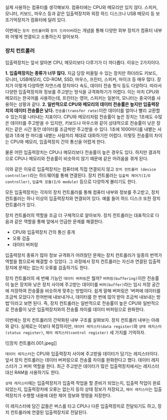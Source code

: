 실제 사용하는 컴퓨터를 생각해보자. 컴퓨터에는 CPU와 메모리만 있지 않다. 스피커, 모니터, 키보드, 마우스 등과 같은 입출력장치와 외장 하드 디스크나 USB 메모리 등 보조기억장치가 컴퓨터에 달려 있다.

이번에는 `장치 컨트롤러`와 `장치 드라이버`라는 개념을 통해 다양한 외부 장치가 컴퓨터 내부와 어떻게 연결되고 소통하는지 알아보자.

### 장치 컨트롤러
입출력장치는 앞서 알아본 CPU, 메모리보다 다루기가 더 까다롭다. 이유는 2가지이다.

**1. 입출력장치는 종류가 너무 많다.**
지금 당장 떠올릴 수 있는 장치만 하더라도 키보드, 모니터, USB메모리, CD-ROM, SSD, 마우스, 프린터, 스피커, 마이크 등 매우 많다. 장치가 이렇게 다양하면 자연스레 장치마다 속도, 데이터 전송 형식 등도 다양하다. 따라서 다양한 입출력장치와 정보를 주고받는 방식을 규격화하기가 어렵다.
이는 마치 CPU와 메모리는 한국어를 사용하는데, 프린터는 영어, 스피커는 일본어, 모니터는 중국어를 사용하는 상황과 같다.
**2. 일반적으로 CPU와 메모리의 데이터 전송률은 높지만 입출력장치의 데이터 전송률은 낮다.**
`전송률(transfer rate)`이란 데이터를 얼마나 빨리 교환할 수 있는지를 나타내는 지표이다. CPU와 메모리처럼 전송률이 높은 장치는 1초에도 수많은 데이터를 주고받을 수 있지만, 키보드나 마우스와 같이 상대적으로 전송률이 낮은 장치는 같은 시간 동안 데이터를 조금씩만 주고받을 수 있다.
1초에 1000마디를 내뱉는 사람과 1초에 한 마디를 내밷는 사람끼리 제대로 대화하기란 어렵다. 이렇듯 전송률의 차이는 CPU와 메모리, 입출력장치 간의 통신을 어렵게 한다.

물론 어떤 입출력장치는 CPU나 메모리보다 전송률이 높은 경우도 있다. 하지만 결과적으로 CPU나 메모리와 전송률이 비슷하지 않기 때문에 같은 어려움을 겪게 된다.

이와 같은 이유로 입출력장치는 컴퓨터에 직접 연결되지 않고 `장치 컨트롤러 (device controller)`라는 하드웨어를 통해 연결된다. 장치 컨트롤러는 `입출력 제어기(I/O controller)`, `입출력 모듈(I/O module)` 등으로 다양하게 불리기도 한다.

모든 입출력장치는 각자의 장치 컨트롤러를 통해 컴퓨터 내부와 정보를 주고받고, 장치 컨트롤러는 하나 이상의 입출력장치와 연결되어 있다. 예를 들어 하드 디스크 또한 장치 컨트롤러가 있다.

장치 컨트롤러의 역할을 조금 더 구체적으로 알아보자. 장치 컨트롤러는 대표적으로 다음과 같은 역할을 통해 앞에서 언급한 문제를 해결한다.
- CPU와 입출력장치 간의 통신 중개
- 오류 검출
- 데이터 버퍼링

입출력장치 종류가 많아 정보 규격화가 어려웠던 문제는 장치 컨트롤러가 일종의 번역가 역할을 함으로써 해결할 수 있었다. 그 과정에서 장치 컨트롤러는 자신과 연결된 입출력장치에 문제는 없는지 오류를 검출하기도 한다.

장치 컨트롤러의 세 번째 기능인 `데이터 버퍼링`은 뭘까? `버퍼링(buffering)`이란 전송률이 높은 장치와 낮은 장치 사이에 주고받는 데이터를 `버퍼(buffer)`라는 임시 저장 공간에 저장하여 전송률을 비슷하게 맞추는 방법이다. 쉽게 말해 버퍼링은 '버퍼에 데이터를 조금씩 모았다가 한꺼번에 내보내거나, 데이터를 한 번에 많이 받아 조금씩 내보내는 방법'이라고 보면 된다. 즉, 장치 컨트롤러는 일반적으로 전송률이 높은 CPU와 일반적으로 전송률이 낮은 입출력장치와의 전송률 차이를 데이터 버퍼링으로 완화한다.

이번에는 장치 컨트롤러의 간략화된 내부 구조를 살펴보자. 장치 컨트롤러 내부는 아래와 같다. 실제로는 이보다 복잡하지만, `데이터 레지스터(data register)`와 `상태 레지스터 (status register)`, `제어 레지스터(control register)` 세 가지를 기억하자.

![[장치 컨트롤러.001.jpeg]]

`데이터 레지스터`는 CPU와 입출력장치 사이에 주고받을 데이터가 담기는 레지스터이다. 앞서 장치 컨트롤러는 데이터 버퍼링으로 전송률 차이를 완화한다고 했다. 데이터 레지스터가 그 버퍼 역할을 한다. 최근 주고받은 데이터가 많은 입출력장치에서는 레지스터 대신 RAM을 사용하기도 한다.

`상태 레지스터`에는 입출력장치가 입출력 작업을 할 준비가 되었는지, 입출력 작업이 완료되었는지, 입출력장치에 오류는 없는지 등의 상태 정보가 저장되고, `제어 레지스터`는 입출력장치가 수행할 내용에 대한 제어 정보와 명령을 저장한다.

이 레지스터에 담긴 값들은 버스를 타고 CPU나 다른 입출력장치로 전달되기도 하고, 장치 컨트롤러에 연결된 입출력장치로 전달된다.
